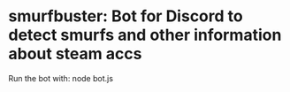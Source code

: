 # smurfbuster: Bot for Discord to detect smurfs and other information about steam accs

Run the bot with: node bot.js
